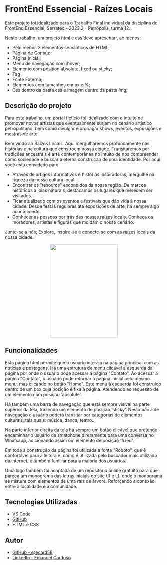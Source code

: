 
# FrontEnd Essencial - Raízes Locais


Este projeto foi idealizado para o Trabalho Final individual da disciplina de FrontEnd Essencial, Serratec - 2023.2 - Petrópolis, turma 12.

Neste trabalho, um projeto html e css deve apresentar, ao menos:

- Pelo menos 3 elementos semânticos de HTML;
- Página de Contato;
- Página Inicial;
- Menu de navegação com :hover;
- Elemento com position absolute, fixed ou sticky;
- Tag <img>;
- Fonte Externa;
- Elementos com tamanhos em px e %;
- Css dentro da pasta css e imagem dentro da pasta img;

## Descrição do projeto

Para este trabalho, um portal fictício foi idealizado com o intuito de promover novos artistas que eventualmente surjam no cenário artístico petropolitano, bem como divulgar e propagar shows, eventos, exposições e mostras de arte.

Bem vindo ao Raízes Locais. Aqui mergulharemos profundamente nas histórias e na cultura que constroem nossa cidade. Transitaremos por tradições ancestrais e arte contemporânea no intuito de nos compreender como sociedade e buscar a eterna construção de uma identidade.
Por aqui você está convidado para:
- Através de artigos informativos e histórias inspiradoras, mergulhe na riqueza da nossa cultura local.
- Encontrar os "tesouros" escondidos da nossa região. De marcos históricos a joias naturais, destacamos os lugares que merecem ser visitados.
- Ficar atualizado com os eventos e festivais que dão vida à nossa cidade. Desde festas regulares até exposições de arte, há sempre algo acontecendo.
- Conhecer as pessoas por trás das nossas raízes locais. Conheça os moradores, artistas e figuras que moldam o nosso cenário.


Junte-se a nós; Explore, inspire-se e conecte-se com as raízes locais da nossa cidade.

<p align="center">
  <img src="https://uploaddeimagens.com.br/images/004/617/735/full/Sem_t%C3%ADtulo-2.png?1695596739" width="216" height="300" />
</p>



## Funcionalidades

Esta página html permite que o usuário interaja na página principal com as notícias e postagens. Há uma estrutura de menu clicável à esquerda da página por onde o usuário pode acessar a página "Contato". Ao acessar a página "Contato", o usuário pode retornar à pagina inicial pelo mesmo menu, mas clicando no botão "Home". Este menu à esquerda foi construído dentro de um box cuja posição é fixa à página. Atendendo ao requesito de um elemento com posição 'absolute'.

Há também uma barra de navegação que está sempre visível na parte superior da tela, trazendo um elemento de posição 'sticky'. Nesta barra de navegação o usuário poderá transitar por categorias de elementos culturais, tais quais: música, dança, teatro...

Na parte inferior direita da tela há sempre um botão clicável que pretende encaminhar o usuário de smatphone diretamente para uma conversa no Whatsapp, adicionando assim um elemento de posição 'fixed'.

Em toda a construção da página foi utilizada a fonte "Roboto", que é confortável para a leitura e, como é utilizada pelo buscador mais utilizado da internet, é também familiar para a maioria dos usuários.

Uma logo também foi adaptada de um repositório online gratuito para que pareça um monograma das letras iniciais do site (R e L), onde o monograma se mistura com elementos de uma raíz de árvore. Reforçando a conexão entre a localidade e a comunidade.
## Tecnologias Utilizadas
- [VS Code](https://code.visualstudio.com/)
- [GitHub](https://www.github.com/)
- HTML e CSS
## Autor

- [GitHub - @ecard58](https://www.github.com/ecard58)
- [LinkedIn - Emanuel Cardoso](https://www.linkedin.com/in/emanuel-cardoso-55621a135/)

